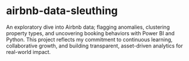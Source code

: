 # airbnb-data-sleuthing
An exploratory dive into Airbnb data; flagging anomalies, clustering property types, and uncovering booking behaviors with Power BI and Python. This project reflects my commitment to continuous learning, collaborative growth, and building transparent, asset-driven analytics for real-world impact.
